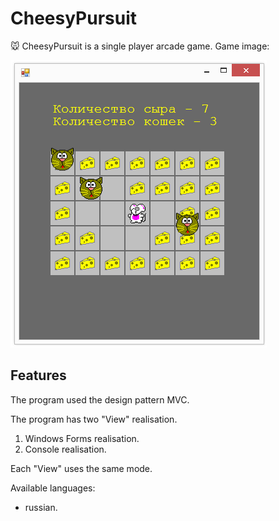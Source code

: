 # CheesyPursuit
:mouse: CheesyPursuit is a single player arcade game.
Game image:

![game image](https://github.com/Kirill-Sidorov/CheesyPursuit/blob/master/images/game%20screenshot.png)

## Features

The program used the design pattern MVC. 

The program has two "View" realisation.
1. Windows Forms realisation.
2. Console realisation.

Each "View" uses the same mode.

Available languages:
* russian.
